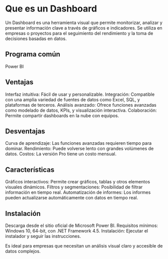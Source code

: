 # Que es un Dashboard

Un Dashboard es una herramienta visual que permite monitorizar, analizar y presentar información clave a través de gráficos e indicadores. Se utiliza en empresas o proyectos para el seguimiento del rendimiento y la toma de decisiones basadas en datos.


## Programa común

Power BI

 
## Ventajas

Interfaz intuitiva: Fácil de usar y personalizable.
Integración: Compatible con una amplia variedad de fuentes de datos como Excel, SQL, y plataformas de terceros.
Análisis avanzado: Ofrece funciones avanzadas como modelado de datos, KPIs, y visualización interactiva.
Colaboración: Permite compartir dashboards en la nube con equipos.


## Desventajas

Curva de aprendizaje: Las funciones avanzadas requieren tiempo para dominar.
Rendimiento: Puede volverse lento con grandes volúmenes de datos.
Costos: La versión Pro tiene un costo mensual.


## Características

Gráficos interactivos: Permite crear gráficos, tablas y otros elementos visuales dinámicos.
Filtros y segmentaciones: Posibilidad de filtrar información en tiempo real.
Automatización de informes: Los informes pueden actualizarse automáticamente con datos en tiempo real.


## Instalación

Descarga desde el sitio oficial de Microsoft Power BI.
Requisitos mínimos: Windows 10, 64-bit, con .NET Framework 4.5.
Instalación: Ejecutar el instalador y seguir las instrucciones.


Es ideal para empresas que necesitan un análisis visual claro y accesible de datos complejos.


